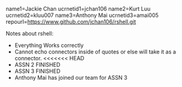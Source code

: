 name1=Jackie Chan
ucrnetid1=jchan106
name2=Kurt Luu
ucrnetid2=kluu007
name3=Anthony Mai
ucrnetid3=amai005
repourl=https://www.github.com/jchan106/rshell.git

Notes about rshell:
- Everything Works correctly
- Cannot echo connectors inside of quotes or else will take it as a connector.
<<<<<<< HEAD
- ASSN 2 FINISHED
- ASSN 3 FINISHED
- Anthony Mai has joined our team for ASSN 3

